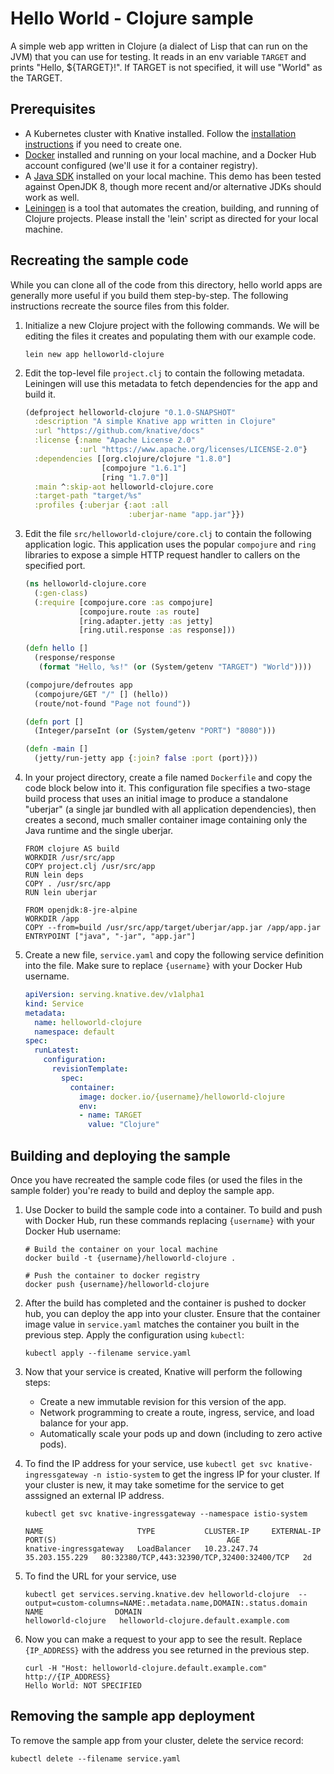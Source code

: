 # Hello World - Clojure sample

A simple web app written in Clojure (a dialect of Lisp that can run on
the JVM) that you can use for testing. It reads in an env variable
`TARGET` and prints "Hello, ${TARGET}!". If TARGET is not specified,
it will use "World" as the TARGET.

## Prerequisites

* A Kubernetes cluster with Knative installed. Follow the
  [installation
  instructions](https://github.com/knative/docs/blob/master/install/README.md)
  if you need to create one.
* [Docker](https://www.docker.com) installed and running on your local machine,
  and a Docker Hub account configured (we'll use it for a container registry).
* A [Java SDK](https://openjdk.java.net) installed on your local
  machine. This demo has been tested against OpenJDK 8, though more
  recent and/or alternative JDKs should work as well.
* [Leiningen](https://leiningen.org/) is a tool that automates the
  creation, building, and running of Clojure projects. Please install
  the 'lein' script as directed for your local machine.

## Recreating the sample code

While you can clone all of the code from this directory, hello world
apps are generally more useful if you build them step-by-step. The
following instructions recreate the source files from this folder.

1. Initialize a new Clojure project with the following commands. We
   will be editing the files it creates and populating them with our
   example code.
   
   ```shell
   lein new app helloworld-clojure
   ```

1. Edit the top-level file `project.clj` to contain the following
   metadata. Leiningen will use this metadata to fetch dependencies
   for the app and build it.

    ```clojure
    (defproject helloworld-clojure "0.1.0-SNAPSHOT"
      :description "A simple Knative app written in Clojure"
      :url "https://github.com/knative/docs"
      :license {:name "Apache License 2.0"
                :url "https://www.apache.org/licenses/LICENSE-2.0"}
      :dependencies [[org.clojure/clojure "1.8.0"]
                     [compojure "1.6.1"]
                     [ring "1.7.0"]]
      :main ^:skip-aot helloworld-clojure.core
      :target-path "target/%s"
      :profiles {:uberjar {:aot :all
                           :uberjar-name "app.jar"}})
    ```

1. Edit the file `src/helloworld-clojure/core.clj` to contain the
   following application logic. This application uses the popular
   `compojure` and `ring` libraries to expose a simple HTTP request
   handler to callers on the specified port.

    ```clojure
    (ns helloworld-clojure.core
      (:gen-class)
      (:require [compojure.core :as compojure]
                [compojure.route :as route]
                [ring.adapter.jetty :as jetty]
                [ring.util.response :as response]))

    (defn hello []
      (response/response
       (format "Hello, %s!" (or (System/getenv "TARGET") "World"))))

    (compojure/defroutes app
      (compojure/GET "/" [] (hello))
      (route/not-found "Page not found"))

    (defn port []
      (Integer/parseInt (or (System/getenv "PORT") "8080")))

    (defn -main []
      (jetty/run-jetty app {:join? false :port (port)}))

    ```

1. In your project directory, create a file named `Dockerfile` and
   copy the code block below into it. This configuration file
   specifies a two-stage build process that uses an initial image to
   produce a standalone "uberjar" (a single jar bundled with all
   application dependencies), then creates a second, much smaller
   container image containing only the Java runtime and the single
   uberjar.

    ```docker
    FROM clojure AS build
    WORKDIR /usr/src/app
    COPY project.clj /usr/src/app
    RUN lein deps
    COPY . /usr/src/app
    RUN lein uberjar

    FROM openjdk:8-jre-alpine
    WORKDIR /app
    COPY --from=build /usr/src/app/target/uberjar/app.jar /app/app.jar
    ENTRYPOINT ["java", "-jar", "app.jar"]
    ```

1. Create a new file, `service.yaml` and copy the following service
   definition into the file. Make sure to replace `{username}` with
   your Docker Hub username.

    ```yaml
    apiVersion: serving.knative.dev/v1alpha1
    kind: Service
    metadata:
      name: helloworld-clojure
      namespace: default
    spec:
      runLatest:
        configuration:
          revisionTemplate:
            spec:
              container:
                image: docker.io/{username}/helloworld-clojure
                env:
                - name: TARGET
                  value: "Clojure"
    ```

## Building and deploying the sample

Once you have recreated the sample code files (or used the files in the sample
folder) you're ready to build and deploy the sample app.

1. Use Docker to build the sample code into a container. To build and push with
   Docker Hub, run these commands replacing `{username}` with your
   Docker Hub username:

    ```shell
    # Build the container on your local machine
    docker build -t {username}/helloworld-clojure .

    # Push the container to docker registry
    docker push {username}/helloworld-clojure
    ```

1. After the build has completed and the container is pushed to docker hub, you
   can deploy the app into your cluster. Ensure that the container image value
   in `service.yaml` matches the container you built in
   the previous step. Apply the configuration using `kubectl`:

    ```shell
    kubectl apply --filename service.yaml
    ```

1. Now that your service is created, Knative will perform the following steps:
   * Create a new immutable revision for this version of the app.
   * Network programming to create a route, ingress, service, and load balance for your app.
   * Automatically scale your pods up and down (including to zero active pods).

1. To find the IP address for your service, use
   `kubectl get svc knative-ingressgateway -n istio-system` to get the ingress IP for your
   cluster. If your cluster is new, it may take sometime for the service to get asssigned
   an external IP address.

    ```shell
    kubectl get svc knative-ingressgateway --namespace istio-system

    NAME                     TYPE           CLUSTER-IP     EXTERNAL-IP      PORT(S)                                      AGE
    knative-ingressgateway   LoadBalancer   10.23.247.74   35.203.155.229   80:32380/TCP,443:32390/TCP,32400:32400/TCP   2d

    ```

1. To find the URL for your service, use
    ```
    kubectl get services.serving.knative.dev helloworld-clojure  --output=custom-columns=NAME:.metadata.name,DOMAIN:.status.domain
    NAME                DOMAIN
    helloworld-clojure   helloworld-clojure.default.example.com
    ```

1. Now you can make a request to your app to see the result. Replace
   `{IP_ADDRESS}` with the address you see returned in the previous step.

    ```shell
    curl -H "Host: helloworld-clojure.default.example.com" http://{IP_ADDRESS}
    Hello World: NOT SPECIFIED
    ```

## Removing the sample app deployment

To remove the sample app from your cluster, delete the service record:

```shell
kubectl delete --filename service.yaml
```
